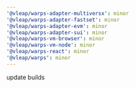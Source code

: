```yaml
---
'@vleap/warps-adapter-multiversx': minor
'@vleap/warps-adapter-fastset': minor
'@vleap/warps-adapter-evm': minor
'@vleap/warps-adapter-sui': minor
'@vleap/warps-vm-browser': minor
'@vleap/warps-vm-node': minor
'@vleap/warps-react': minor
'@vleap/warps': minor
---
```


update builds
